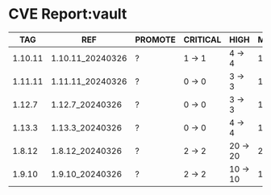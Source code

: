 # CVE Report:vault
|   TAG   |       REF        | PROMOTE | CRITICAL |   HIGH   |  MEDIUM  |  LOW   | UNKNOWN |
|---------|------------------|---------|----------|----------|----------|--------|---------|
| 1.10.11 | 1.10.11_20240326 | ?       | 1 -> 1   | 4 -> 4   | 12 -> 12 | 2 -> 2 | 0 -> 0  |
| 1.11.11 | 1.11.11_20240326 | ?       | 0 -> 0   | 3 -> 3   | 12 -> 12 | 1 -> 1 | 0 -> 0  |
| 1.12.7  | 1.12.7_20240326  | ?       | 0 -> 0   | 3 -> 3   | 12 -> 12 | 1 -> 1 | 0 -> 0  |
| 1.13.3  | 1.13.3_20240326  | ?       | 0 -> 0   | 4 -> 4   | 15 -> 15 | 1 -> 1 | 0 -> 0  |
| 1.8.12  | 1.8.12_20240326  | ?       | 2 -> 2   | 20 -> 20 | 20 -> 20 | 3 -> 3 | 0 -> 0  |
| 1.9.10  | 1.9.10_20240326  | ?       | 2 -> 2   | 10 -> 10 | 15 -> 15 | 2 -> 2 | 0 -> 0  |

